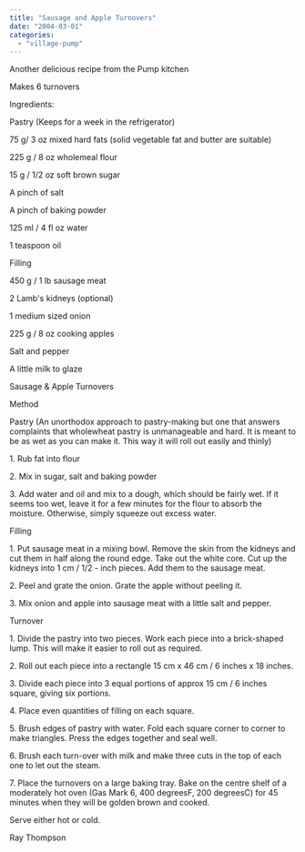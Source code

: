 ```yaml
---
title: "Sausage and Apple Turnovers"
date: "2004-03-01"
categories: 
  - "village-pump"
---
```


Another delicious recipe from the Pump kitchen

Makes 6 turnovers

Ingredients:

Pastry (Keeps for a week in the refrigerator)

75 g/ 3 oz mixed hard fats (solid vegetable fat and butter are suitable)

225 g / 8 oz wholemeal flour

15 g / 1/2 oz soft brown sugar

A pinch of salt

A pinch of baking powder

125 ml / 4 fl oz water

1 teaspoon oil

Filling

450 g / 1 lb sausage meat

2 Lamb's kidneys (optional)

1 medium sized onion

225 g / 8 oz cooking apples

Salt and pepper

A little milk to glaze

Sausage & Apple Turnovers

Method

Pastry (An unorthodox approach to pastry-making but one that answers complaints that wholewheat pastry is unmanageable and hard. It is meant to be as wet as you can make it. This way it will roll out easily and thinly)

1\. Rub fat into flour

2\. Mix in sugar, salt and baking powder

3\. Add water and oil and mix to a dough, which should be fairly wet. If it seems too wet, leave it for a few minutes for the flour to absorb the moisture. Otherwise, simply squeeze out excess water.

Filling

1\. Put sausage meat in a mixing bowl. Remove the skin from the kidneys and cut them in half along the round edge. Take out the white core. Cut up the kidneys into 1 cm / 1/2 - inch pieces. Add them to the sausage meat.

2\. Peel and grate the onion. Grate the apple without peeling it.

3\. Mix onion and apple into sausage meat with a little salt and pepper.

Turnover

1\. Divide the pastry into two pieces. Work each piece into a brick-shaped lump. This will make it easier to roll out as required.

2\. Roll out each piece into a rectangle 15 cm x 46 cm / 6 inches x 18 inches.

3\. Divide each piece into 3 equal portions of approx 15 cm / 6 inches square, giving six portions.

4\. Place even quantities of filling on each square.

5\. Brush edges of pastry with water. Fold each square corner to corner to make triangles. Press the edges together and seal well.

6\. Brush each turn-over with milk and make three cuts in the top of each one to let out the steam.

7\. Place the turnovers on a large baking tray. Bake on the centre shelf of a moderately hot oven (Gas Mark 6, 400 degreesF, 200 degreesC) for 45 minutes when they will be golden brown and cooked.

Serve either hot or cold.

Ray Thompson
